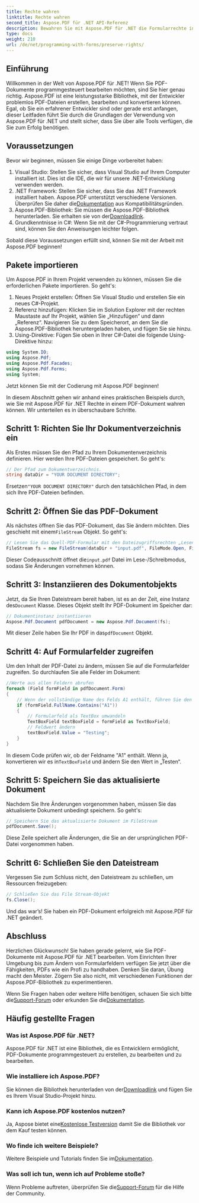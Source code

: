 ```yaml
---
title: Rechte wahren
linktitle: Rechte wahren
second_title: Aspose.PDF für .NET API-Referenz
description: Bewahren Sie mit Aspose.PDF für .NET die Formularrechte in Ihren PDF-Dokumenten.
type: docs
weight: 210
url: /de/net/programming-with-forms/preserve-rights/
---
```

## Einführung

Willkommen in der Welt von Aspose.PDF für .NET! Wenn Sie PDF-Dokumente programmgesteuert bearbeiten möchten, sind Sie hier genau richtig. Aspose.PDF ist eine leistungsstarke Bibliothek, mit der Entwickler problemlos PDF-Dateien erstellen, bearbeiten und konvertieren können. Egal, ob Sie ein erfahrener Entwickler sind oder gerade erst anfangen, dieser Leitfaden führt Sie durch die Grundlagen der Verwendung von Aspose.PDF für .NET und stellt sicher, dass Sie über alle Tools verfügen, die Sie zum Erfolg benötigen.

## Voraussetzungen

Bevor wir beginnen, müssen Sie einige Dinge vorbereitet haben:

1. Visual Studio: Stellen Sie sicher, dass Visual Studio auf Ihrem Computer installiert ist. Dies ist die IDE, die wir für unsere .NET-Entwicklung verwenden werden.
2.  .NET Framework: Stellen Sie sicher, dass Sie das .NET Framework installiert haben. Aspose.PDF unterstützt verschiedene Versionen. Überprüfen Sie daher die[Dokumentation](https://reference.aspose.com/pdf/net/) aus Kompatibilitätsgründen.
3.  Aspose.PDF-Bibliothek: Sie müssen die Aspose.PDF-Bibliothek herunterladen. Sie erhalten sie von der[Downloadlink](https://releases.aspose.com/pdf/net/).
4. Grundkenntnisse in C#: Wenn Sie mit der C#-Programmierung vertraut sind, können Sie den Anweisungen leichter folgen.

Sobald diese Voraussetzungen erfüllt sind, können Sie mit der Arbeit mit Aspose.PDF beginnen!

## Pakete importieren

Um Aspose.PDF in Ihrem Projekt verwenden zu können, müssen Sie die erforderlichen Pakete importieren. So geht's:

1. Neues Projekt erstellen: Öffnen Sie Visual Studio und erstellen Sie ein neues C#-Projekt.
2. Referenz hinzufügen: Klicken Sie im Solution Explorer mit der rechten Maustaste auf Ihr Projekt, wählen Sie „Hinzufügen“ und dann „Referenz“. Navigieren Sie zu dem Speicherort, an dem Sie die Aspose.PDF-Bibliothek heruntergeladen haben, und fügen Sie sie hinzu.
3. Using-Direktive: Fügen Sie oben in Ihrer C#-Datei die folgende Using-Direktive hinzu:

```csharp
using System.IO;
using Aspose.Pdf;
using Aspose.Pdf.Facades;
using Aspose.Pdf.Forms;
using System;
```

Jetzt können Sie mit der Codierung mit Aspose.PDF beginnen!

In diesem Abschnitt gehen wir anhand eines praktischen Beispiels durch, wie Sie mit Aspose.PDF für .NET Rechte in einem PDF-Dokument wahren können. Wir unterteilen es in überschaubare Schritte.

## Schritt 1: Richten Sie Ihr Dokumentverzeichnis ein

Als Erstes müssen Sie den Pfad zu Ihrem Dokumentenverzeichnis definieren. Hier werden Ihre PDF-Dateien gespeichert. So geht's:

```csharp
// Der Pfad zum Dokumentverzeichnis.
string dataDir = "YOUR DOCUMENT DIRECTORY";
```

 Ersetzen`"YOUR DOCUMENT DIRECTORY"` durch den tatsächlichen Pfad, in dem sich Ihre PDF-Dateien befinden.

## Schritt 2: Öffnen Sie das PDF-Dokument

 Als nächstes öffnen Sie das PDF-Dokument, das Sie ändern möchten. Dies geschieht mit einem`FileStream` Objekt. So geht's:

```csharp
// Lesen Sie das Quell-PDF-Formular mit den Dateizugriffsrechten „Lesen“ und „Schreiben“.
FileStream fs = new FileStream(dataDir + "input.pdf", FileMode.Open, FileAccess.ReadWrite);
```

 Dieser Codeausschnitt öffnet die`input.pdf` Datei im Lese-/Schreibmodus, sodass Sie Änderungen vornehmen können.

## Schritt 3: Instanziieren des Dokumentobjekts

 Jetzt, da Sie Ihren Dateistream bereit haben, ist es an der Zeit, eine Instanz des`Document` Klasse. Dieses Objekt stellt Ihr PDF-Dokument im Speicher dar:

```csharp
// Dokumentinstanz instantiieren
Aspose.Pdf.Document pdfDocument = new Aspose.Pdf.Document(fs);
```

 Mit dieser Zeile haben Sie Ihr PDF in das`pdfDocument` Objekt.

## Schritt 4: Auf Formularfelder zugreifen

Um den Inhalt der PDF-Datei zu ändern, müssen Sie auf die Formularfelder zugreifen. So durchlaufen Sie alle Felder im Dokument:

```csharp
//Werte aus allen Feldern abrufen
foreach (Field formField in pdfDocument.Form)
{
    // Wenn der vollständige Name des Felds A1 enthält, führen Sie den Vorgang aus
    if (formField.FullName.Contains("A1"))
    {
        // Formularfeld als TextBox umwandeln
        TextBoxField textBoxField = formField as TextBoxField;
        // Feldwert ändern
        textBoxField.Value = "Testing";
    }
}
```

 In diesem Code prüfen wir, ob der Feldname "A1" enthält. Wenn ja, konvertieren wir es in`TextBoxField` und ändern Sie den Wert in „Testen“.

## Schritt 5: Speichern Sie das aktualisierte Dokument

Nachdem Sie Ihre Änderungen vorgenommen haben, müssen Sie das aktualisierte Dokument unbedingt speichern. So geht's:

```csharp
// Speichern Sie das aktualisierte Dokument im FileStream
pdfDocument.Save();
```

Diese Zeile speichert alle Änderungen, die Sie an der ursprünglichen PDF-Datei vorgenommen haben.

## Schritt 6: Schließen Sie den Dateistream

Vergessen Sie zum Schluss nicht, den Dateistream zu schließen, um Ressourcen freizugeben:

```csharp
// Schließen Sie das File Stream-Objekt
fs.Close();
```

Und das war’s! Sie haben ein PDF-Dokument erfolgreich mit Aspose.PDF für .NET geändert.

## Abschluss

Herzlichen Glückwunsch! Sie haben gerade gelernt, wie Sie PDF-Dokumente mit Aspose.PDF für .NET bearbeiten. Vom Einrichten Ihrer Umgebung bis zum Ändern von Formularfeldern verfügen Sie jetzt über die Fähigkeiten, PDFs wie ein Profi zu handhaben. Denken Sie daran, Übung macht den Meister. Zögern Sie also nicht, mit verschiedenen Funktionen der Aspose.PDF-Bibliothek zu experimentieren.

 Wenn Sie Fragen haben oder weitere Hilfe benötigen, schauen Sie sich bitte die[Support-Forum](https://forum.aspose.com/c/pdf/10) oder erkunden Sie die[Dokumentation](https://reference.aspose.com/pdf/net/).

## Häufig gestellte Fragen

### Was ist Aspose.PDF für .NET?
Aspose.PDF für .NET ist eine Bibliothek, die es Entwicklern ermöglicht, PDF-Dokumente programmgesteuert zu erstellen, zu bearbeiten und zu bearbeiten.

### Wie installiere ich Aspose.PDF?
 Sie können die Bibliothek herunterladen von der[Downloadlink](https://releases.aspose.com/pdf/net/) und fügen Sie es Ihrem Visual Studio-Projekt hinzu.

### Kann ich Aspose.PDF kostenlos nutzen?
 Ja, Aspose bietet eine[Kostenlose Testversion](https://releases.aspose.com/) damit Sie die Bibliothek vor dem Kauf testen können.

### Wo finde ich weitere Beispiele?
 Weitere Beispiele und Tutorials finden Sie im[Dokumentation](https://reference.aspose.com/pdf/net/).

### Was soll ich tun, wenn ich auf Probleme stoße?
 Wenn Probleme auftreten, überprüfen Sie die[Support-Forum](https://forum.aspose.com/c/pdf/10) für die Hilfe der Community.